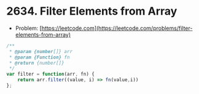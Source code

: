 # 2634. Filter Elements from Array

- Problem: [https://leetcode.com](https://leetcode.com/problems/filter-elements-from-array)

```javascript
/**
 * @param {number[]} arr
 * @param {Function} fn
 * @return {number[]}
 */
var filter = function(arr, fn) {
    return arr.filter((value, i) => fn(value,i))
};
```